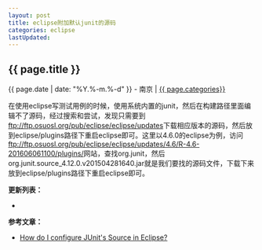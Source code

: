 ```yaml
---
layout: post
title: eclipse附加默认junit的源码
categories: eclipse
lastUpdated:
---
```


## {{ page.title }}

{{ page.date | date: "%Y.%-m.%-d" }} - 南京 | <a href="/archive#{{ page.categories }}">{{ page.categories}}</a>

在使用eclipse写测试用例的时候，使用系统内置的junit，然后在构建路径里面编辑不了源码，经过搜索和尝试，发现只需要到<ftp://ftp.osuosl.org/pub/eclipse/eclipse/updates>下载相应版本的源码，然后放到eclipse/plugins路径下重启eclipse即可。这里以4.6.0的eclipse为例，访问<ftp://ftp.osuosl.org/pub/eclipse/eclipse/updates/4.6/R-4.6-201606061100/plugins/>网站，查找org.junit，然后org.junit.source_4.12.0.v201504281640.jar就是我们要找的源码文件，下载下来放到eclipse/plugins路径下重启eclipse即可。

**更新列表：**

*



**参考文章：**

* [How do I configure JUnit's Source in Eclipse?][1]


[1]: http://stackoverflow.com/questions/1084176/how-do-i-configure-junits-source-in-eclipse/38155957#38155957
